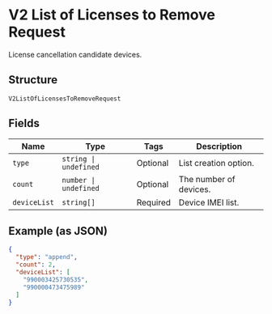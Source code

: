 
# V2 List of Licenses to Remove Request

License cancellation candidate devices.

## Structure

`V2ListOfLicensesToRemoveRequest`

## Fields

| Name | Type | Tags | Description |
|  --- | --- | --- | --- |
| `type` | `string \| undefined` | Optional | List creation option. |
| `count` | `number \| undefined` | Optional | The number of devices. |
| `deviceList` | `string[]` | Required | Device IMEI list. |

## Example (as JSON)

```json
{
  "type": "append",
  "count": 2,
  "deviceList": [
    "990003425730535",
    "990000473475989"
  ]
}
```

